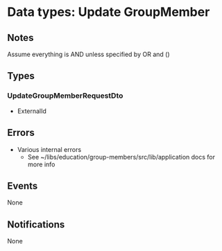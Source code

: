 # Data types: Update GroupMember

## Notes

Assume everything is AND unless specified by OR and ()

## Types

### UpdateGroupMemberRequestDto

- ExternalId

## Errors

- Various internal errors
  - See ~/libs/education/group-members/src/lib/application docs for more info

## Events

None

## Notifications

None
